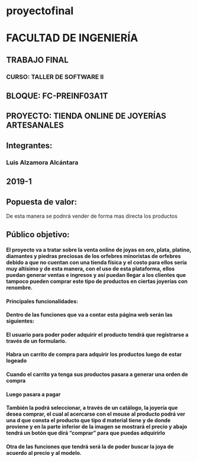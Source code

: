 # proyectofinal

# FACULTAD DE INGENIERÍA
 
## TRABAJO FINAL
 
### CURSO: TALLER DE SOFTWARE II
## BLOQUE: FC-PREINF03A1T


## PROYECTO: TIENDA ONLINE DE JOYERÍAS ARTESANALES


## Integrantes:
###	Luis Alzamora Alcántara


## 2019-1


## Popuesta de valor:
 De esta manera se podnrá vender de forma mas directa los productos
## Público objetivo:


#### El proyecto va a tratar sobre la venta online de joyas en oro, plata, platino, diamantes y piedras preciosas de los orfebres minoristas de orfebres debido a que no cuentan con una tienda física y el costo para ellos sería muy altísimo y de esta manera, con el uso de esta plataforma, ellos puedan generar ventas e ingresos y así puedan llegar a los clientes que tampoco pueden comprar este tipo de productos en ciertas joyerías con renombre.


#### Principales   funcionalidades:
#### Dentro de las funciones que va a contar esta página web serán las siguientes:

#### El usuario para poder poder adquirir el producto tendrá que registrarse a través de un formulario.
 
#### Habra un carrito de compra para adquirir los productos luego de estar logeado

#### Cuando el carrito ya tenga sus productos pasara a generar una orden de compra
#### Luego pasara a pagar 

#### También la podrá seleccionar, a través de un catálogo, la joyería que desea comprar, el cual al acercarse con el mouse al producto podrá ver una d que consta el producto que tipo d material tiene y de donde proviene y en la parte inferior de la imagen se mostrará el precio y abajo tendrá un botón que dirá “comprar” para que puedas adquirirlo
#### Otra de las funciones que tendrá será la de poder buscar la joya de acuerdo al precio y al modelo.
